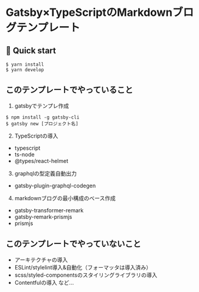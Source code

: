 # Gatsby×TypeScriptのMarkdownブログテンプレート

## 🚀 Quick start

```shell
$ yarn install 
$ yarn develop
```

## このテンプレートでやっていること
1. gatsbyでテンプレ作成
```shell
$ npm install -g gatsby-cli
$ gatsby new [プロジェクト名]
```

2. TypeScriptの導入
- typescript
- ts-node
- @types/react-helmet

3. graphqlの型定義自動出力
- gatsby-plugin-graphql-codegen

4. markdownブログの最小構成のベース作成
- gatsby-transformer-remark
- gatsby-remark-prismjs
- prismjs

## このテンプレートでやっていないこと
- アーキテクチャの導入
- ESLint/stylelint導入&自動化（フォーマッタは導入済み）
- scss/styled-componentsのスタイリングライブラリの導入
- Contentfulの導入
など...